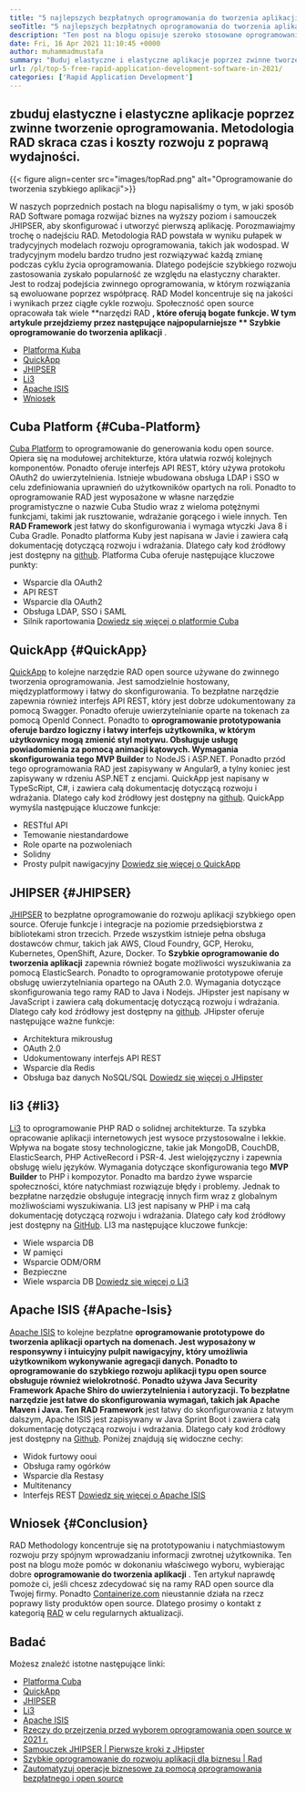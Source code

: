 ```yaml
---
title: "5 najlepszych bezpłatnych oprogramowania do tworzenia aplikacji szybkiego w 2021" 
seoTitle: "5 najlepszych bezpłatnych oprogramowania do tworzenia aplikacji szybkiego w 2021" 
description: "Ten post na blogu opisuje szeroko stosowane oprogramowanie do szybkiego rozwoju aplikacji typu open source, w tym platforma Cuba, QuickApp, JHipster, LI3 i Apache ISIS." 
date: Fri, 16 Apr 2021 11:10:45 +0000
author: muhammadmustafa
summary: "Buduj elastyczne i elastyczne aplikacje poprzez zwinne tworzenie oprogramowania. Metodologia RAD skraca czas i koszty rozwoju z poprawą wydajności." 
url: /pl/top-5-free-rapid-application-development-software-in-2021/
categories: ['Rapid Application Development']
---
```


## zbuduj elastyczne i elastyczne aplikacje poprzez zwinne tworzenie oprogramowania. Metodologia RAD skraca czas i koszty rozwoju z poprawą wydajności.

{{< figure align=center src="images/topRad.png" alt="Oprogramowanie do tworzenia szybkiego aplikacji">}}

W naszych poprzednich postach na blogu napisaliśmy o tym, w jaki sposób RAD Software pomaga rozwijać biznes na wyższy poziom i samouczek JHIPSER, aby skonfigurować i utworzyć pierwszą aplikację. Porozmawiajmy trochę o nadejściu RAD. Metodologia RAD powstała w wyniku pułapek w tradycyjnych modelach rozwoju oprogramowania, takich jak wodospad. W tradycyjnym modelu bardzo trudno jest rozwiązywać każdą zmianę podczas cyklu życia oprogramowania. Dlatego podejście szybkiego rozwoju zastosowania zyskało popularność ze względu na elastyczny charakter. Jest to rodzaj podejścia zwinnego oprogramowania, w którym rozwiązania są ewoluowane poprzez współpracę. RAD Model koncentruje się na jakości i wynikach przez ciągłe cykle rozwoju. Społeczność open source opracowała tak wiele **narzędzi RAD **, które oferują bogate funkcje. W tym artykule przejdziemy przez następujące najpopularniejsze ** Szybkie oprogramowanie do tworzenia aplikacji** .
  * [Platforma Kuba][1]
  * [QuickApp][2]
  * [JHIPSER][3]
  * [Li3][4]
  * [Apache ISIS][5]
  * [Wniosek][6]

## Cuba Platform   {#Cuba-Platform}
[Cuba Platform][7] to oprogramowanie do generowania kodu open source. Opiera się na modułowej architekturze, która ułatwia rozwój kolejnych komponentów. Ponadto oferuje interfejs API REST, który używa protokołu OAuth2 do uwierzytelnienia. Istnieje wbudowana obsługa LDAP i SSO w celu zdefiniowania uprawnień do użytkowników opartych na roli. Ponadto to oprogramowanie RAD jest wyposażone w własne narzędzie programistyczne o nazwie Cuba Studio wraz z wieloma potężnymi funkcjami, takimi jak rusztowanie, wdrażanie gorącego i wiele innych. Ten  **RAD Framework**  jest łatwy do skonfigurowania i wymaga wtyczki Java 8 i Cuba Gradle. Ponadto platforma Kuby jest napisana w Javie i zawiera całą dokumentację dotyczącą rozwoju i wdrażania. Dlatego cały kod źródłowy jest dostępny na [github][8].
Platforma Cuba oferuje następujące kluczowe punkty:
  * Wsparcie dla OAuth2
  * API REST
  * Wsparcie dla OAuth2
  * Obsługa LDAP, SSO i SAML
  * Silnik raportowania
[Dowiedz się więcej o platformie Cuba][9]

## QuickApp   {#QuickApp}
[QuickApp][10] to kolejne narzędzie RAD open source używane do zwinnego tworzenia oprogramowania. Jest samodzielnie hostowany, międzyplatformowy i łatwy do skonfigurowania. To bezpłatne narzędzie zapewnia również interfejs API REST, który jest dobrze udokumentowany za pomocą Swagger. Ponadto oferuje uwierzytelnianie oparte na tokenach za pomocą OpenId Connect. Ponadto to **oprogramowanie prototypowania  **oferuje bardzo logiczny i łatwy interfejs użytkownika, w którym użytkownicy mogą zmienić styl motywu. Obsługuje usługę powiadomienia za pomocą animacji kątowych. Wymagania skonfigurowania tego**   MVP Builder** to NodeJS i ASP.NET. Ponadto przód tego oprogramowania RAD jest zapisywany w Angular9, a tylny koniec jest zapisywany w rdzeniu ASP.NET z encjami. QuickApp jest napisany w TypeScRipt, C#, i zawiera całą dokumentację dotyczącą rozwoju i wdrażania. Dlatego cały kod źródłowy jest dostępny na [github][8].
QuickApp wymyśla następujące kluczowe funkcje:
  * RESTful API
  * Temowanie niestandardowe
  * Role oparte na pozwoleniach
  * Solidny
  * Prosty pulpit nawigacyjny
[Dowiedz się więcej o QuickApp][11]

## JHIPSER   {#JHIPSER}
[JHIPSER][12] to bezpłatne oprogramowanie do rozwoju aplikacji szybkiego open source. Oferuje funkcje i integracje na poziomie przedsiębiorstwa z bibliotekami stron trzecich. Przede wszystkim istnieje pełna obsługa dostawców chmur, takich jak AWS, Cloud Foundry, GCP, Heroku, Kubernetes, OpenShift, Azure, Docker. To  **Szybkie oprogramowanie do tworzenia aplikacji**  zapewnia również bogate możliwości wyszukiwania za pomocą ElasticSearch. Ponadto to oprogramowanie prototypowe oferuje obsługę uwierzytelniania opartego na OAuth 2.0. Wymagania dotyczące skonfigurowania tego ramy RAD to Java i Nodejs. JHipster jest napisany w JavaScript i zawiera całą dokumentację dotyczącą rozwoju i wdrażania. Dlatego cały kod źródłowy jest dostępny na [github][13].
JHipster oferuje następujące ważne funkcje:
  * Architektura mikrousług
  * OAuth 2.0
  * Udokumentowany interfejs API REST
  * Wsparcie dla Redis
  * Obsługa baz danych NoSQL/SQL
[Dowiedz się więcej o JHipster][12]

## li3   {#li3}
[Li3][14] to oprogramowanie PHP RAD o solidnej architekturze. Ta szybka opracowanie aplikacji internetowych jest wysoce przystosowalne i lekkie. Wpływa na bogate stosy technologiczne, takie jak MongoDB, CouchDB, ElasticSearch, PHP ActiveRecord i PSR-4. Jest wielojęzyczny i zapewnia obsługę wielu języków. Wymagania dotyczące skonfigurowania tego  **MVP Builder**  to PHP i kompozytor. Ponadto ma bardzo żywe wsparcie społeczności, które natychmiast rozwiązuje błędy i problemy. Jednak to bezpłatne narzędzie obsługuje integrację innych firm wraz z globalnym możliwościami wyszukiwania. LI3 jest napisany w PHP i ma całą dokumentację dotyczącą rozwoju i wdrażania. Dlatego cały kod źródłowy jest dostępny na [GitHub][15].
LI3 ma następujące kluczowe funkcje:
  * Wiele wsparcia DB
  * W pamięci
  * Wsparcie ODM/ORM
  * Bezpieczne
  * Wiele wsparcia DB
[Dowiedz się więcej o Li3][16]

## Apache ISIS   {#Apache-Isis}
[Apache ISIS][17] to kolejne bezpłatne **oprogramowanie prototypowe  **do tworzenia aplikacji opartych na domenach. Jest wyposażony w responsywny i intuicyjny pulpit nawigacyjny, który umożliwia użytkownikom wykonywanie agregacji danych. Ponadto to oprogramowanie do szybkiego rozwoju aplikacji typu open source obsługuje również wielokrotność. Ponadto używa Java Security Framework Apache Shiro do uwierzytelnienia i autoryzacji. To bezpłatne narzędzie jest łatwe do skonfigurowania wymagań, takich jak Apache Maven i Java. Ten**   RAD Framework** jest łatwy do skonfigurowania z łatwym dalszym, Apache ISIS jest zapisywany w Java Sprint Boot i zawiera całą dokumentację dotyczącą rozwoju i wdrażania. Dlatego cały kod źródłowy jest dostępny na [Github][18].
Poniżej znajdują się widoczne cechy:
  * Widok furtowy ooui
  * Obsługa ramy ogórków
  * Wsparcie dla Restasy
  * Multitenancy
  * Interfejs REST
[Dowiedz się więcej o Apache ISIS][19]

## Wniosek   {#Conclusion}
RAD Methodology koncentruje się na prototypowaniu i natychmiastowym rozwoju przy spójnym wprowadzaniu informacji zwrotnej użytkownika. Ten post na blogu może pomóc w dokonaniu właściwego wyboru, wybierając dobre  **oprogramowanie do tworzenia aplikacji** . Ten artykuł naprawdę pomoże ci, jeśli chcesz zdecydować się na ramy RAD open source dla Twojej firmy. Ponadto [Containerize.com][20] nieustannie działa na rzecz poprawy listy produktów open source. Dlatego prosimy o kontakt z kategorią [RAD][21] w celu regularnych aktualizacji.

## Badać
Możesz znaleźć istotne następujące linki:
  * [Platforma Cuba][7]
  * [QuickApp][10]
  * [JHIPSER][12]
  * [Li3][22]
  * [Apache ISIS][17]
  * [Rzeczy do przejrzenia przed wyborem oprogramowania open source w 2021 r.][23]
  * [Samouczek JHIPSER | Pierwsze kroki z JHipster][24]
  * [Szybkie oprogramowanie do rozwoju aplikacji dla biznesu | Rad][25]
  * [Zautomatyzuj operacje biznesowe za pomocą oprogramowania bezpłatnego i open source][26]

  
[1]: #CUBA-Platform
[2]: #QuickApp
[3]: #Jhipster
[4]: #li3
[5]: #Apache-Isis
[6]: #Conclusion
[7]: https://products.containerize.com/rad/cuba
[8]: https://github.com/cuba-platform/cuba
[9]: https://www.cuba-platform.com/
[10]: https://products.containerize.com/rad/quickapp
[11]: https://www.ebenmonney.com/quickapp-asp-net-core-angular-startup-project-template/
[12]: https://products.containerize.com/rad/jhipster
[13]: https://github.com/jhipster/generator-jhipster
[14]: https://products.containerize.com/rad/li3/
[15]: https://github.com/UnionOfRAD/lithium
[16]: https://li3.me/
[17]: https://products.containerize.com/rad/apache-isis
[18]: https://github.com/apache/isis
[19]: https://isis.apache.org/
[20]: https://www.containerize.com/
[21]: https://products.containerize.com/rad
[22]: https://products.containerize.com/rad/li3
[23]: https://blog.containerize.com/cmdb-software/things-to-review-before-opting-open-source-software-in-2021/
[24]: https://blog.containerize.com/rapid-application-development/jhipster-tutorial-getting-started-with-rad-software/
[25]: https://blog.containerize.com/rapid-application-development/rapid-application-development-software-for-business-rad/
[26]: https://blog.containerize.com/blogging/automate-business-operations-using-open-source-software/
